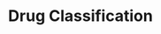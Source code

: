 ---
title: Drug Classification
emoji: 🦀
colorFrom: purple
colorTo: red
sdk: gradio
sdk_version: 5.29.0
app_file: app.py
pinned: false
license: apache-2.0
short_description: Drug classification model
---